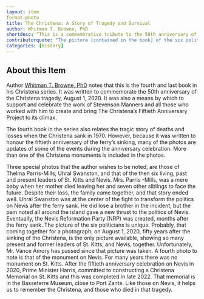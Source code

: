 ```yaml
---
layout: item
format:photo
title: The Christena: A Story of Tragedy and Survival
author: Whitman T. Browne, PhD
shortdesc: “This is a commemorative tribute to the 50th anniversary of the Christena tragedy, showcasing personal stories, new photos, and the lasting impact on St. Kitts and Nevis.”
contributorquote: "The picture [contained in the book] of the six politicians is unique.  Probably, that coming together for a photograph, on August 1, 2020, fifty years after the sinking of the Christena, is the only picture available, showing so many present and former leaders of St. Kitts, and Nevis, together."
categories: [History]
---
```



## About this Item 

Author <a href="https://cfbcworks.github.io/Independence40SKN/people/SKN40_A5.html">Whitman T. Browne, PhD</a> notes that this is the fourth and last book in his Christena series.  It was written to commemorate the 50th anniversary of the Christena tragedy, August 1, 2020.  It was also a means by which to support and celebrate the work of Stevenson Manners and all those who worked with him to create and bring The Christena’s Fiftieth Anniversary Project to its climax.

The fourth book in the series also relates the tragic story of deaths and losses when the Christena sank in 1970.  However, because it was written to honour the fiftieth anniversary of the ferry’s sinking, many of the photos are updates of some of the events during the anniversary celebration.  More than one of the Christena monuments is included in the photos.

Three special photos that the author wishes to be noted, are those of Thelma Parris-Mills, Uhral Swanston, and that of the then six living, past and present leaders of St. Kitts and Nevis.  Mrs. Parris -Mills, was a mere baby when her mother died leaving her and seven other siblings to face the future.  Despite their loss, the family came together, and that story ended well.  Uhral Swanston was at the center of the fight to transform the politics on Nevis after the ferry sank.  He did lose a brother in the incident, but the pain noted all around the island gave a new thrust to the politics of Nevis.  Eventually, the Nevis Reformation Party (NRP) was created, months after the ferry sank.  The picture of the six politicians is unique.  Probably, that coming together for a photograph, on August 1, 2020, fifty years after the sinking of the Christena, is the only picture available, showing so many present and former leaders of St. Kitts, and Nevis, together.  Unfortunately, Mr. Vance Amory has passed since that picture was taken.  A fourth photo to note is that of the monument on Nevis.  For many years there was no monument on St. Kitts.  After the fiftieth anniversary celebration on Nevis in 2020, Prime Minister Harris, committed to constructing a Christena Memorial on St. Kitts and this was completed in late 2022.  That memorial is in the Basseterre Museum, close to Port Zante.  Like those on Nevis, it helps us to remember the Christena, and those who died in that tragedy.
